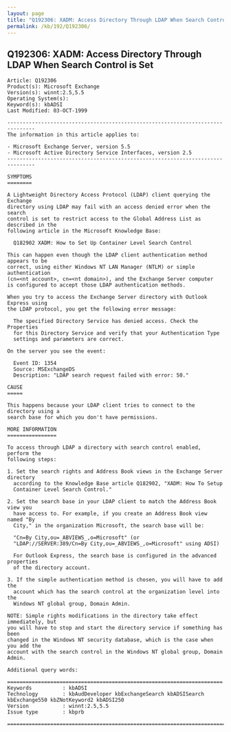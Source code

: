 ```yaml
---
layout: page
title: "Q192306: XADM: Access Directory Through LDAP When Search Control is Set"
permalink: /kb/192/Q192306/
---
```


## Q192306: XADM: Access Directory Through LDAP When Search Control is Set

	Article: Q192306
	Product(s): Microsoft Exchange
	Version(s): winnt:2.5,5.5
	Operating System(s): 
	Keyword(s): kbADSI
	Last Modified: 03-OCT-1999
	
	-------------------------------------------------------------------------------
	The information in this article applies to:
	
	- Microsoft Exchange Server, version 5.5 
	- Microsoft Active Directory Service Interfaces, version 2.5 
	-------------------------------------------------------------------------------
	
	SYMPTOMS
	========
	
	A Lightweight Directory Access Protocol (LDAP) client querying the Exchange
	directory using LDAP may fail with an access denied error when the search
	control is set to restrict access to the Global Address List as described in the
	following article in the Microsoft Knowledge Base:
	
	  Q182902 XADM: How to Set Up Container Level Search Control
	
	This can happen even though the LDAP client authentication method appears to be
	correct, using either Windows NT LAN Manager (NTLM) or simple authentication
	(cn=<nt account>, cn=<nt domain>), and the Exchange Server computer
	is configured to accept those LDAP authentication methods.
	
	When you try to access the Exchange Server directory with Outlook Express using
	the LDAP protocol, you get the following error message:
	
	  The specified Directory Service has denied access. Check the Properties
	  for this Directory Service and verify that your Authentication Type
	  settings and parameters are correct.
	
	On the server you see the event:
	
	  Event ID: 1354
	  Source: MSExchangeDS
	  Description: "LDAP search request failed with error: 50."
	
	CAUSE
	=====
	
	This happens because your LDAP client tries to connect to the directory using a
	search base for which you don't have permissions.
	
	MORE INFORMATION
	================
	
	To access through LDAP a directory with search control enabled, perform the
	following steps:
	
	1. Set the search rights and Address Book views in the Exchange Server directory
	  according to the Knowledge Base article Q182902, "XADM: How To Setup
	  Container Level Search Control."
	
	2. Set the search base in your LDAP client to match the Address Book view you
	  have access to. For example, if you create an Address Book view named "By
	  City," in the organization Microsoft, the search base will be:
	
	  "Cn=By City,ou=_ABVIEWS_,o=Microsoft" (or
	  "LDAP://SERVER:389/Cn=By City,ou=_ABVIEWS_,o=Microsoft" using ADSI)
	
	  For Outlook Express, the search base is configured in the advanced properties
	  of the directory account.
	
	3. If the simple authentication method is chosen, you will have to add the
	  account which has the search control at the organization level into the
	  Windows NT global group, Domain Admin.
	
	NOTE: Simple rights modifications in the directory take effect immediately, but
	you will have to stop and start the directory service if something has been
	changed in the Windows NT security database, which is the case when you add the
	account with the search control in the Windows NT global group, Domain Admin.
	
	Additional query words:
	
	======================================================================
	Keywords          : kbADSI 
	Technology        : kbAudDeveloper kbExchangeSearch kbADSISearch kbExchange550 kbZNotKeyword2 kbADSI250
	Version           : winnt:2.5,5.5
	Issue type        : kbprb
	
	=============================================================================
	
